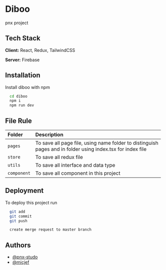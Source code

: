 
# Diboo

pnx project


## Tech Stack

**Client:** React, Redux, TailwindCSS

**Server:** Firebase


## Installation

Install diboo with npm

```bash
  cd diboo
  npm i
  npm run dev
```
    
## File Rule

| Folder       | Description                                                                                                |
| :----------- | :--------------------------------------------------------------------------------------------------------- |
| `pages`      | To save all page file, using name folder to distinguish pages and in folder using index.tsx for index file |
| `store`      | To save all redux file                                                                                     |
| `utils`      | To save all interface and data type                                                                        |
| `component`  | To save all component in this project                                                                      |



## Deployment

To deploy this project run

```bash
  git add
  git commit
  git push

  create merge request to master branch
```


## Authors

- [@pnx-studo](https://www.github.com/pnx-studio)
- [@micjef](https://www.github.com/micjef)

